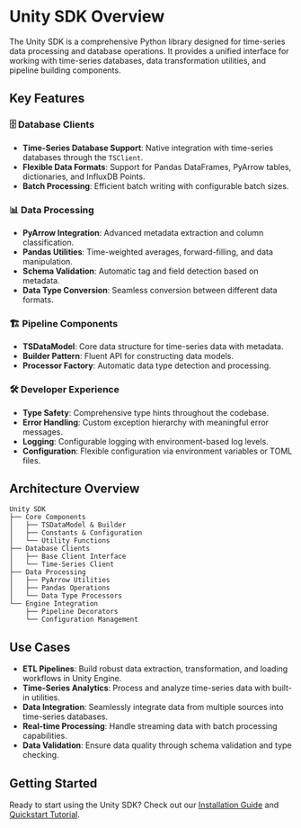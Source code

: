 # Unity SDK Overview

The Unity SDK is a comprehensive Python library designed for time-series data processing and database operations. It provides a unified interface for working with time-series databases, data transformation utilities, and pipeline building components.

## Key Features

### 🗄️ Database Clients
- **Time-Series Database Support**: Native integration with time-series databases through the `TSClient`.
- **Flexible Data Formats**: Support for Pandas DataFrames, PyArrow tables, dictionaries, and InfluxDB Points.
- **Batch Processing**: Efficient batch writing with configurable batch sizes.

### 📊 Data Processing
- **PyArrow Integration**: Advanced metadata extraction and column classification.
- **Pandas Utilities**: Time-weighted averages, forward-filling, and data manipulation.
- **Schema Validation**: Automatic tag and field detection based on metadata.
- **Data Type Conversion**: Seamless conversion between different data formats.

### 🏗️ Pipeline Components
- **TSDataModel**: Core data structure for time-series data with metadata.
- **Builder Pattern**: Fluent API for constructing data models.
- **Processor Factory**: Automatic data type detection and processing.

### 🛠️ Developer Experience
- **Type Safety**: Comprehensive type hints throughout the codebase.
- **Error Handling**: Custom exception hierarchy with meaningful error messages.
- **Logging**: Configurable logging with environment-based log levels.
- **Configuration**: Flexible configuration via environment variables or TOML files.

## Architecture Overview

```
Unity SDK
├── Core Components
│   ├── TSDataModel & Builder
│   ├── Constants & Configuration
│   └── Utility Functions
├── Database Clients
│   ├── Base Client Interface
│   └── Time-Series Client
├── Data Processing
│   ├── PyArrow Utilities
│   ├── Pandas Operations
│   └── Data Type Processors
└── Engine Integration
    ├── Pipeline Decorators
    └── Configuration Management
```

## Use Cases

- **ETL Pipelines**: Build robust data extraction, transformation, and loading workflows in Unity Engine.
- **Time-Series Analytics**: Process and analyze time-series data with built-in utilities.
- **Data Integration**: Seamlessly integrate data from multiple sources into time-series databases.
- **Real-time Processing**: Handle streaming data with batch processing capabilities.
- **Data Validation**: Ensure data quality through schema validation and type checking.

## Getting Started

Ready to start using the Unity SDK? Check out our [Installation Guide](02-install.md) and [Quickstart Tutorial](03-quickstart.md).
